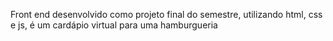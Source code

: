 Front end desenvolvido como projeto final do semestre, utilizando html, css e js, é um cardápio virtual para uma hamburgueria
